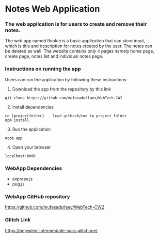 # Notes Web Application

### The web application is for users to create and remove their notes.

The web app named Rookie is a basic application that can store input, which is title and description for notes created by the user. The notes can be deleted as well. The website contains only 4 pages namely home page, create page, notes list and individual notes page.

### Instructions on running the app
Users can run the application by following these instructions:

1. Download the app from the repository by this link
```gitbash or cmd
git clone https://github.com/mufasadullaev/WebTech-CW2
```

2. Install dependencies
```gitbash or cmd
cd [projectfolder]  - lead gitbash/cmd to project folder
npm install 
```

3. Run the application
```gitbash or cmd
node app
```

4. Open your browser
```any browser
localhost:8000
```

### WebApp Dependencies
- express.js
- pug.js

### WebApp GitHub repository
https://github.com/mufasadullaev/WebTech-CW2

### Glitch Link
https://bejewled-intermediate-mars.glitch.me/
